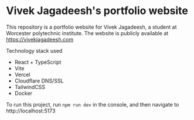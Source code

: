 # Vivek Jagadeesh's portfolio website

This repository is a portfolio website for Vivek Jagadeesh, a student at Worcester polytechnic institute. The website is publicly available at https://vivekjagadeesh.com

Technology stack used 
- React + TypeScript 
- Vite
- Vercel
- Cloudflare DNS/SSL 
- TailwindCSS
- Docker 


To run this project, run <code>npm run dev</code> in the console, and then navigate to http://localhost:5173

